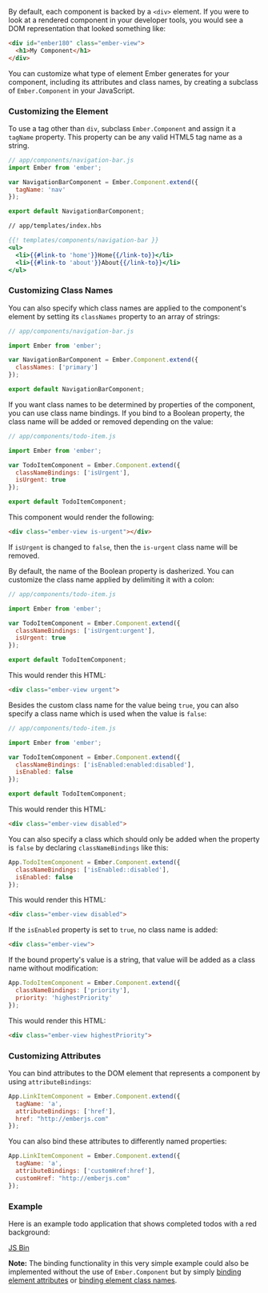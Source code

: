 By default, each component is backed by a `<div>` element. If you were
to look at a rendered component in your developer tools, you would see
a DOM representation that looked something like:

```html
<div id="ember180" class="ember-view">
  <h1>My Component</h1>
</div>
```

You can customize what type of element Ember generates for your
component, including its attributes and class names, by creating a
subclass of `Ember.Component` in your JavaScript.

### Customizing the Element

To use a tag other than `div`, subclass `Ember.Component` and assign it
a `tagName` property. This property can be any valid HTML5 tag name as a
string.

```js
// app/components/navigation-bar.js
import Ember from 'ember';

var NavigationBarComponent = Ember.Component.extend({
  tagName: 'nav'
});

export default NavigationBarComponent;
```

```handlebars
// app/templates/index.hbs

{{! templates/components/navigation-bar }}
<ul>
  <li>{{#link-to 'home'}}Home{{/link-to}}</li>
  <li>{{#link-to 'about'}}About{{/link-to}}</li>
</ul>
```

### Customizing Class Names

You can also specify which class names are applied to the component's
element by setting its `classNames` property to an array of strings:

```javascript
// app/components/navigation-bar.js

import Ember from 'ember';

var NavigationBarComponent = Ember.Component.extend({
  classNames: ['primary']
});

export default NavigationBarComponent;
```

If you want class names to be determined by properties of the component,
you can use class name bindings. If you bind to a Boolean property, the
class name will be added or removed depending on the value:

```js
// app/components/todo-item.js

import Ember from 'ember';

var TodoItemComponent = Ember.Component.extend({
  classNameBindings: ['isUrgent'],
  isUrgent: true
});

export default TodoItemComponent;
```

This component would render the following:

```html
<div class="ember-view is-urgent"></div>
```

If `isUrgent` is changed to `false`, then the `is-urgent` class name will be removed.

By default, the name of the Boolean property is dasherized. You can customize the class name
applied by delimiting it with a colon:

```javascript
// app/components/todo-item.js

import Ember from 'ember';

var TodoItemComponent = Ember.Component.extend({
  classNameBindings: ['isUrgent:urgent'],
  isUrgent: true
});

export default TodoItemComponent;
```

This would render this HTML:

```html
<div class="ember-view urgent">
```

Besides the custom class name for the value being `true`, you can also specify a class name which is used when the value is `false`:

```javascript
// app/components/todo-item.js

import Ember from 'ember';

var TodoItemComponent = Ember.Component.extend({
  classNameBindings: ['isEnabled:enabled:disabled'],
  isEnabled: false
});

export default TodoItemComponent;
```

This would render this HTML:

```html
<div class="ember-view disabled">
```

You can also specify a class which should only be added when the property is
`false` by declaring `classNameBindings` like this:

```javascript
App.TodoItemComponent = Ember.Component.extend({
  classNameBindings: ['isEnabled::disabled'],
  isEnabled: false
});
```

This would render this HTML:

```html
<div class="ember-view disabled">
```

If the `isEnabled` property is set to `true`, no class name is added:

```html
<div class="ember-view">
```

If the bound property's value is a string, that value will be added as a class name without
modification:

```javascript
App.TodoItemComponent = Ember.Component.extend({
  classNameBindings: ['priority'],
  priority: 'highestPriority'
});
```

This would render this HTML:

```html
<div class="ember-view highestPriority">
```

### Customizing Attributes

You can bind attributes to the DOM element that represents a component
by using `attributeBindings`:

```javascript
App.LinkItemComponent = Ember.Component.extend({
  tagName: 'a',
  attributeBindings: ['href'],
  href: "http://emberjs.com"
});
```

You can also bind these attributes to differently named properties:

```javascript
App.LinkItemComponent = Ember.Component.extend({
  tagName: 'a',
  attributeBindings: ['customHref:href'],
  customHref: "http://emberjs.com"
});
```

### Example

Here is an example todo application that shows completed todos with a
red background:

<a class="jsbin-embed" href="http://jsbin.com/duzala/1/embed?live">JS Bin</a><script src="http://static.jsbin.com/js/embed.js"></script>

**Note:** The binding functionality in this very simple example could also be implemented without
the use of `Ember.Component` but by simply [binding element attributes](../templates/binding-element-attributes) or [binding element class names](../templates/binding-element-class-names).
